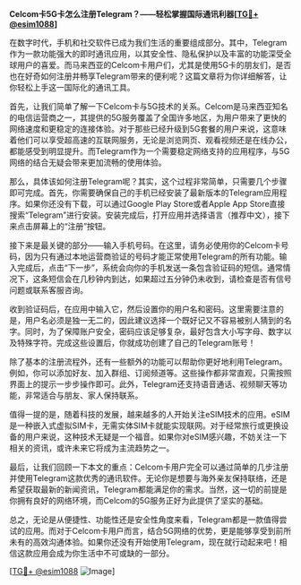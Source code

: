 **Celcom卡5G卡怎么注册Telegram？——轻松掌握国际通讯利器[[TG💪+ @esim1088](https://t.me/s/esim1088)]**

在数字时代，手机和社交软件已成为我们生活的重要组成部分。其中，Telegram作为一款功能强大的即时通讯应用，以其安全性、隐私保护以及丰富的功能深受全球用户的喜爱。而马来西亚的Celcom卡用户们，尤其是使用5G卡的朋友们，是否也在好奇如何注册并畅享Telegram带来的便利呢？这篇文章将为你详细解答，让你轻松上手这一国际化的通讯工具。

首先，让我们简单了解一下Celcom卡与5G技术的关系。Celcom是马来西亚知名的电信运营商之一，其提供的5G服务覆盖了全国许多地区，为用户带来了更快的网络速度和更稳定的连接体验。对于那些已经升级到5G套餐的用户来说，这意味着他们可以享受超高速的互联网服务，无论是浏览网页、观看视频还是在线办公，都能感受到明显提升。而Telegram作为一个需要稳定网络支持的应用程序，与5G网络的结合无疑会带来更加流畅的使用体验。

那么，具体该如何注册Telegram呢？其实，这个过程非常简单，只需要几个步骤即可完成。首先，你需要确保自己的手机已经安装了最新版本的Telegram应用程序。如果你还没有下载，可以通过Google Play Store或者Apple App Store直接搜索“Telegram”进行安装。安装完成后，打开应用并选择语言（推荐中文），接下来点击屏幕上的“注册”按钮。

接下来是最关键的部分——输入手机号码。在这里，请务必使用你的Celcom卡号码，因为只有通过本地运营商验证的号码才能正常使用Telegram的所有功能。输入完成后，点击“下一步”，系统会向你的手机发送一条包含验证码的短信。通常情况下，这条短信会在几秒钟内到达，如果超过五分钟仍未收到，请检查是否有信号问题或联系客服咨询。

收到验证码后，在应用中输入它，然后设置你的用户名和密码。这里需要注意的是，用户名必须是独一无二的，因此建议选择一个既好记又不容易被别人猜到的名字。同时，为了保障账户安全，密码应该足够复杂，最好包含大小写字母、数字以及特殊字符。完成这些设置后，你就成功创建了自己的Telegram账号！

除了基本的注册流程外，还有一些额外的功能可以帮助你更好地利用Telegram。例如，你可以添加好友、加入群组、订阅频道等。这些操作都非常直观，只需按照界面上的提示一步步操作即可。此外，Telegram还支持语音通话、视频聊天等功能，非常适合与朋友、家人保持联系。

值得一提的是，随着科技的发展，越来越多的人开始关注eSIM技术的应用。eSIM是一种嵌入式虚拟SIM卡，无需实体SIM卡就能实现联网。对于经常旅行或更换设备的用户来说，这种技术无疑是一个福音。如果你对eSIM感兴趣，不妨关注一下相关的资讯，或许未来它将成为主流趋势之一。

最后，让我们回顾一下本文的重点：Celcom卡用户完全可以通过简单的几步注册并使用Telegram这款优秀的通讯软件。无论你是想要与海外亲友保持联络，还是希望获取最新的新闻资讯，Telegram都能满足你的需求。当然，这一切的前提是你拥有良好的网络环境，而Celcom的5G服务正好为此提供了坚实的基础。

总之，无论是从便捷性、功能性还是安全性角度来看，Telegram都是一款值得尝试的应用。而对于Celcom卡用户而言，结合5G网络的优势，更是能够享受到前所未有的高效沟通体验。如果你还没有开始使用Telegram，现在就行动起来吧！相信这款应用会成为你生活中不可或缺的一部分。

[[TG💪+ @esim1088](https://t.me/s/esim1088) ![Image](https://i.postimg.cc/4NQfJmqS/Snipaste-2025-05-13-00-14-12.png)]